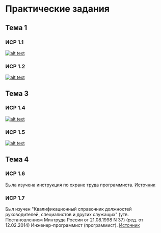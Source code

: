 # Практические задания
## Тема 1
### ИСР 1.1
[![alt text](http://qrcoder.ru/code/?https%3A%2F%2Fyadi.sk%2Fi%2FVrVXdWCnnXETCw&10&0 "Философские проблемы информатики")](https://github.com/yaazzik/practice-/blob/master/%D0%98%D0%A1%D0%A0%201.1%20%D0%93%D0%BB%D0%B5%D0%B1%D0%BE%D0%B2%20%D0%9C.%D0%94.%20.pdf)
### ИСР 1.2
[![alt text](http://qrcoder.ru/code/?https%3A%2F%2Fyadi.sk%2Fi%2F0SbHjgkBeK78HQ&10&0 "Интеллект-карта")](https://github.com/yaazzik/practice-/blob/master/%D0%98%D0%A1%D0%A0%201.2%20%D0%93%D0%BB%D0%B5%D0%B1%D0%BE%D0%B2%20%D0%9C.%D0%94..pdf)
## Тема 3
### ИСР 1.4
[![alt text](http://qrcoder.ru/code/?https%3A%2F%2Fyadi.sk%2Fi%2FdK90RvLLplgQKQ&10&0 "Упражнения для программиста")](https://github.com/yaazzik/practice-/blob/master/%D0%98%D0%A1%D0%A0%201.4.pdf)
### ИСР 1.5
[![alt text](http://qrcoder.ru/code/?https%3A%2F%2Fyadi.sk%2Fi%2FsQQ1mF9KjjiokA&10&0 "Гимнастика для глаз")](https://github.com/yaazzik/practice-/blob/master/%D0%98%D0%A1%D0%A0%201.5.pdf)
## Тема 4
### ИСР 1.6
Была изучена инструкция по охране труда программиста.
[Источник](http://prom-nadzor.ru/content/instrukciya-po-ohrane-truda-dlya-programmista-pevm)
### ИСР 1.7
Был изучен "Квалификационный справочник должностей руководителей, специалистов и других служащих" (утв. Постановлением Минтруда России от 21.08.1998 N 37) (ред. от 12.02.2014) Инженер-программист (программист).
[Источник](http://www.consultant.ru/document/cons_doc_LAW_58804/#dst100596)

